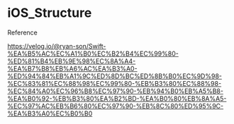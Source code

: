 # iOS_Structure

Reference

https://velog.io/@ryan-son/Swift-%EA%B5%AC%EC%A1%B0%EC%B2%B4%EC%99%80-%ED%81%B4%EB%9E%98%EC%8A%A4-%EA%B7%B8%EB%A6%AC%EA%B3%A0-%ED%94%84%EB%A1%9C%ED%8D%BC%ED%8B%B0%EC%9D%98-%EC%83%81%EC%88%98%EC%99%80-%EB%B3%80%EC%88%98-%EC%84%A0%EC%96%B8%EC%97%90-%EB%94%B0%EB%A5%B8-%EA%B0%92-%EB%B3%80%EA%B2%BD-%EA%B0%80%EB%8A%A5-%EC%97%AC%EB%B6%80%EC%97%90-%EB%8C%80%ED%95%9C-%EA%B3%A0%EC%B0%B0

